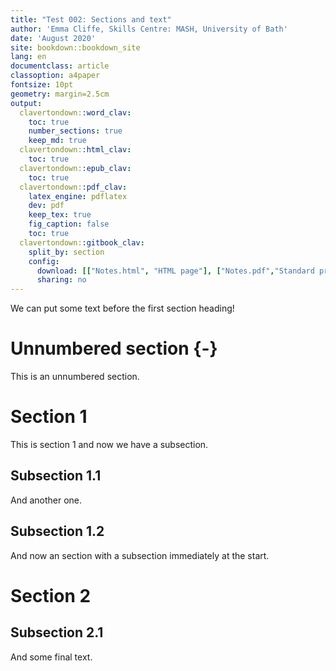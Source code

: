 ```yaml
---
title: "Test 002: Sections and text"
author: 'Emma Cliffe, Skills Centre: MASH, University of Bath'
date: 'August 2020'
site: bookdown::bookdown_site
lang: en
documentclass: article
classoption: a4paper
fontsize: 10pt
geometry: margin=2.5cm
output:
  clavertondown::word_clav:
    toc: true
    number_sections: true
    keep_md: true
  clavertondown::html_clav:
    toc: true
  clavertondown::epub_clav:
    toc: true
  clavertondown::pdf_clav:
    latex_engine: pdflatex
    dev: pdf
    keep_tex: true
    fig_caption: false
    toc: true
  clavertondown::gitbook_clav:
    split_by: section
    config:
      download: [["Notes.html", "HTML page"], ["Notes.pdf","Standard print PDF"], ["NotesClear.pdf","Clear print PDF"], ["NotesLarge.pdf","Large print PDF"], ["Notes.docx","Accessible Word document"], ["Notes.epub","Accessible EPub book" ]]
      sharing: no
---
```


We can put some text before the first section heading!

# Unnumbered section {-}

This is an unnumbered section.

# Section 1

This is section 1 and now we have a subsection.

## Subsection 1.1

And another one.

## Subsection 1.2

And now an section with a subsection immediately at the start.

# Section 2
## Subsection 2.1

And some final text.

<!--chapter:end:index.Rmd-->

